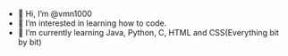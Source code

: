 - 👋 Hi, I’m @vmn1000
- 👀 I’m interested in learning how to code.
- 🌱 I’m currently learning Java, Python, C, HTML and CSS(Everything bit by bit)

<!---
vmn1000/vmn1000 is a ✨ special ✨ repository because its `README.md` (this file) appears on your GitHub profile.
You can click the Preview link to take a look at your changes.
--->
